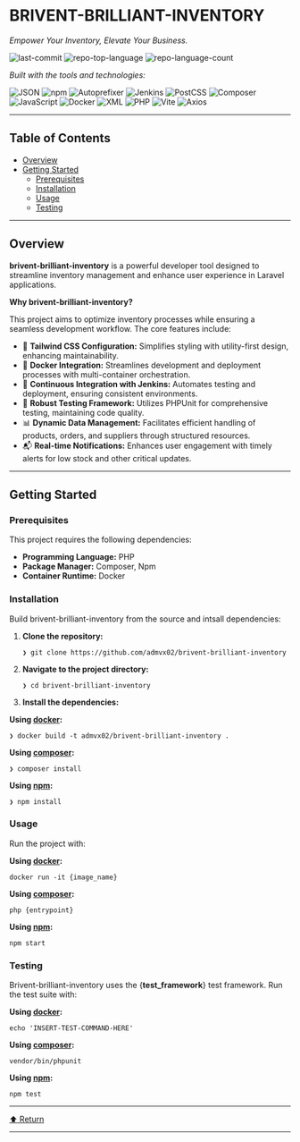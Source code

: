 
BRIVENT-BRILLIANT-INVENTORY
===========================

_Empower Your Inventory, Elevate Your Business._

![last-commit](https://img.shields.io/github/last-commit/admvx02/brivent-brilliant-inventory?style=flat&logo=git&logoColor=white&color=0080ff) ![repo-top-language](https://img.shields.io/github/languages/top/admvx02/brivent-brilliant-inventory?style=flat&color=0080ff) ![repo-language-count](https://img.shields.io/github/languages/count/admvx02/brivent-brilliant-inventory?style=flat&color=0080ff)

_Built with the tools and technologies:_

![JSON](https://img.shields.io/badge/JSON-000000.svg?style=flat&logo=JSON&logoColor=white) ![npm](https://img.shields.io/badge/npm-CB3837.svg?style=flat&logo=npm&logoColor=white) ![Autoprefixer](https://img.shields.io/badge/Autoprefixer-DD3735.svg?style=flat&logo=Autoprefixer&logoColor=white) ![Jenkins](https://img.shields.io/badge/Jenkins-D24939.svg?style=flat&logo=Jenkins&logoColor=white) ![PostCSS](https://img.shields.io/badge/PostCSS-DD3A0A.svg?style=flat&logo=PostCSS&logoColor=white) ![Composer](https://img.shields.io/badge/Composer-885630.svg?style=flat&logo=Composer&logoColor=white)  
![JavaScript](https://img.shields.io/badge/JavaScript-F7DF1E.svg?style=flat&logo=JavaScript&logoColor=black) ![Docker](https://img.shields.io/badge/Docker-2496ED.svg?style=flat&logo=Docker&logoColor=white) ![XML](https://img.shields.io/badge/XML-005FAD.svg?style=flat&logo=XML&logoColor=white) ![PHP](https://img.shields.io/badge/PHP-777BB4.svg?style=flat&logo=PHP&logoColor=white) ![Vite](https://img.shields.io/badge/Vite-646CFF.svg?style=flat&logo=Vite&logoColor=white) ![Axios](https://img.shields.io/badge/Axios-5A29E4.svg?style=flat&logo=Axios&logoColor=white)

  

* * *

Table of Contents
-----------------

*   [Overview](#overview)
*   [Getting Started](#getting-started)
    *   [Prerequisites](#prerequisites)
    *   [Installation](#installation)
    *   [Usage](#usage)
    *   [Testing](#testing)

* * *

Overview
--------

**brivent-brilliant-inventory** is a powerful developer tool designed to streamline inventory management and enhance user experience in Laravel applications.

**Why brivent-brilliant-inventory?**

This project aims to optimize inventory processes while ensuring a seamless development workflow. The core features include:

*   🎨 **Tailwind CSS Configuration:** Simplifies styling with utility-first design, enhancing maintainability.
*   🐳 **Docker Integration:** Streamlines development and deployment processes with multi-container orchestration.
*   🔄 **Continuous Integration with Jenkins:** Automates testing and deployment, ensuring consistent environments.
*   🧪 **Robust Testing Framework:** Utilizes PHPUnit for comprehensive testing, maintaining code quality.
*   📊 **Dynamic Data Management:** Facilitates efficient handling of products, orders, and suppliers through structured resources.
*   📬 **Real-time Notifications:** Enhances user engagement with timely alerts for low stock and other critical updates.

* * *

Getting Started
---------------

### Prerequisites

This project requires the following dependencies:

*   **Programming Language:** PHP
*   **Package Manager:** Composer, Npm
*   **Container Runtime:** Docker

### Installation

Build brivent-brilliant-inventory from the source and intsall dependencies:

1.  **Clone the repository:**
    
        ❯ git clone https://github.com/admvx02/brivent-brilliant-inventory
        
    
2.  **Navigate to the project directory:**
    
        ❯ cd brivent-brilliant-inventory
        
    
3.  **Install the dependencies:**
    

**Using [docker](https://www.docker.com/):**

    ❯ docker build -t admvx02/brivent-brilliant-inventory .
    

**Using [composer](https://www.php.net/):**

    ❯ composer install
    

**Using [npm](https://www.npmjs.com/):**

    ❯ npm install
    

### Usage

Run the project with:

**Using [docker](https://www.docker.com/):**

    docker run -it {image_name}
    

**Using [composer](https://www.php.net/):**

    php {entrypoint}
    

**Using [npm](https://www.npmjs.com/):**

    npm start
    

### Testing

Brivent-brilliant-inventory uses the {**test\_framework**} test framework. Run the test suite with:

**Using [docker](https://www.docker.com/):**

    echo 'INSERT-TEST-COMMAND-HERE'
    

**Using [composer](https://www.php.net/):**

    vendor/bin/phpunit
    

**Using [npm](https://www.npmjs.com/):**

    npm test
    

* * *

[⬆ Return](#top)

* * *
